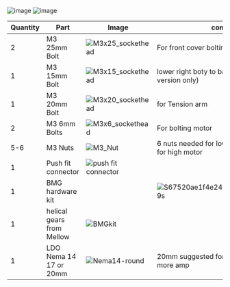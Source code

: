 ![image](https://user-images.githubusercontent.com/37383368/152826872-beb28b8c-c065-44d0-8407-01d6b253f70c.png)
![image](https://user-images.githubusercontent.com/37383368/146020303-fb136ab4-5061-403d-b7cf-907462f8283e.png)


| Quantity | Part                         | Image             | comment  | Links  |
| ------ | ----                           | -------              | -----  | -----	|
| 2       | M3 25mm Bolt     | ![M3x25_sockethead](https://user-images.githubusercontent.com/37383368/146018806-cb7694ae-0053-4ed0-a4dd-c0a0398f1745.png) | For front cover bolting to rear plate | https://s.click.aliexpress.com/e/_9RWMof https://s.click.aliexpress.com/e/_9RMap3 |
| 1       | M3 15mm Bolt     | ![M3x15_sockethead](https://user-images.githubusercontent.com/37383368/152827033-b98b44c0-d00e-4566-9109-842852d55aab.png) | lower right boty to back plate (Low motor version only) | https://s.click.aliexpress.com/e/_9RWMof https://s.click.aliexpress.com/e/_9RMap3 |
| 1       | M3 20mm Bolt     |![M3x20_sockethead](https://user-images.githubusercontent.com/37383368/146019575-75ba08f7-e448-4505-b7a7-355320fb973a.png)  | for Tension arm | https://s.click.aliexpress.com/e/_9RWMof https://s.click.aliexpress.com/e/_9RMap3 |
| 2       | M3 6mm Bolts     | ![M3x6_sockethead](https://user-images.githubusercontent.com/37383368/146018893-9c43fdcd-af3c-43a6-889b-15e2ef85382e.png)  | For bolting motor | https://s.click.aliexpress.com/e/_9RWMof https://s.click.aliexpress.com/e/_9RMap3 |
| 5-6       | M3 Nuts  | ![M3_Nut](https://user-images.githubusercontent.com/37383368/146019006-72da970d-280e-4b80-8444-5fd5079a783e.png)   | 6 nuts needed for low motor version, and 5 for high motor    | https://s.click.aliexpress.com/e/_AFJSUp |
| 1       | Push fit connector  | ![push fit connector](https://user-images.githubusercontent.com/37383368/146020643-7de56373-1956-430e-af35-fa52e62a8844.PNG)   |     | https://s.click.aliexpress.com/e/_AoAejk |
| 1       | BMG hardware kit  |    | ![S67520ae1f4e242c19f66a3ce416e9f09s](https://user-images.githubusercontent.com/37383368/165006627-5ef6025f-ca98-47e1-8def-102c0479bd7c.jpg)   | https://s.click.aliexpress.com/e/_A0V84X |
| 1       | helical gears from Mellow  | ![BMGkit](https://user-images.githubusercontent.com/37383368/146021210-b454fb64-363f-47c2-85e7-1beb848fa858.PNG)   |     | https://s.click.aliexpress.com/e/_A7iJeQ or OEM Bondtech https://www.bondtech.se/product/bmg-internals-set-for-hextrudort/|
| 1       | LDO Nema 14 17 or 20mm  | ![Nema14-round](https://user-images.githubusercontent.com/37383368/146022759-8210ba7f-3383-424f-939b-05642fead742.png)   | 20mm suggested for higher TQ and more more amp    | https://s.click.aliexpress.com/e/_Af9aBM |
